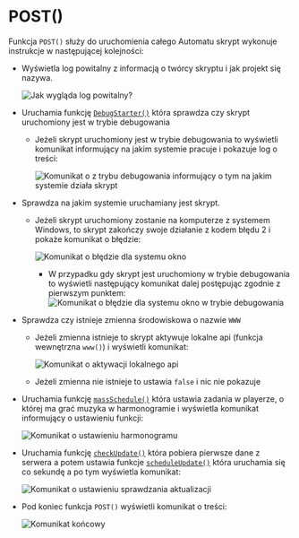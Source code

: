 # POST()
Funkcja `POST()` służy do uruchomienia całego Automatu skrypt wykonuje instrukcje w następującej kolejności:
- Wyświetla log powitalny z informacją o twórcy skryptu i jak projekt się nazywa.

    ![Jak wygląda log powitalny?](https://i.imgur.com/n98C6uS.png)
- Uruchamia funkcję [`DebugStarter()`]() która sprawdza czy skrypt uruchomiony jest w trybie debugowania
    - Jeżeli skrypt uruchomiony jest w trybie debugowania to wyświetli komunikat informujący na jakim systemie pracuje i pokazuje log o treści:

        ![Komunikat o z trybu debugowania informujący o tym na jakim systemie działa skrypt](https://i.imgur.com/9PQRZlu.png)
- Sprawdza na jakim systemie uruchamiany jest skrypt. 
    - Jeżeli skrypt uruchomiony zostanie na komputerze z systemem Windows, to skrypt zakończy swoje działanie z kodem błędu 2 i pokaże komunikat o błędzie:

        ![Komunikat o błędzie dla systemu okno](https://i.imgur.com/yP5dJze.png)
        - W przypadku gdy skrypt jest uruchomiony w trybie debugowania to wyświetli następujący komunikat dalej postępując zgodnie z pierwszym punktem:
            ![Komunikat o błędzie dla systemu okno w trybie debugowania](https://i.imgur.com/2H5Be1q.png)
- Sprawdza czy istnieje zmienna środowiskowa o nazwie `WWW`
    - Jeżeli zmienna istnieje to skrypt aktywuje lokalne api (funkcja wewnętrzna `www()`) i wyświetli komunikat:

        ![Komunikat o aktywacji lokalnego api](https://i.imgur.com/7FItcZu.png)
    - Jeżeli zmienna nie istnieje to ustawia ``false`` i nic nie pokazuje
- Uruchamia funkcję [`massSchedule()`](https://github.com/PFilip08/elektron-radio-player/blob/master/docs/Dokumentacja%20Funkcji/TaskScheduler.js.md#massschedule) która ustawia zadania w playerze, o której ma grać muzyka w harmonogramie i wyświetla komunikat informujący o ustawieniu funkcji:

    ![Komunikat o ustawieniu harmonogramu](https://i.imgur.com/UnezZCp.png)
- Uruchamia funkcję [`checkUpdate()`](https://github.com/PFilip08/elektron-radio-player/blob/master/docs/Dokumentacja%20Funkcji/ApiConnector.js.md#checkupdate) która pobiera pierwsze dane z serwera a potem ustawia funkcje [`scheduleUpdate()`]() która uruchamia się co sekundę a po tym wyświetla komunikat:

    ![Komunikat o ustawieniu sprawdzania aktualizacji](https://i.imgur.com/Akm8cAd.png)
- Pod koniec funkcja `POST()` wyświetli komunikat o treści:
    
    ![Komunikat końcowy](https://i.imgur.com/O9PX2wy.png)
